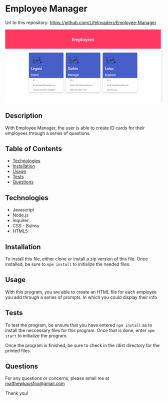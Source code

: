 # Employee Manager
Url to this repository: https://github.com/LifeInvaderr/Employee-Manager

![Page Preview](images/github.PNG)

## Description
With Employee Manager, the user is able to create ID cards for their employees through a series of questions.

## Table of Contents
* [Technologies](#technologies)
* [Installation](#installation)
* [Usage](#usage)
* [Tests](#tests)
* [Questions](#questions)

## Technologies
* Javascript
* Node.js
* Inquirer
* CSS - Bulma
* HTML5

## Installation
To install this file, either clone or install a zip version of this file. Once installed, be sure to `npm install` to initialize the needed files.

## Usage
With this program, you are able to create an HTML file for each employee you add through a series of prompts. In which you could display their info

## Tests
To test the program, be ensure that you have entered `npm install` as to install the neccessary files for this program. Once that is done, enter `npm start` to initialize the program.

Once the program is finished, be sure to check in the /dist directory for the printed files.

## Questions
For any questions or concerns, please email me at matthewkausfox@gmail.com

Thank you!